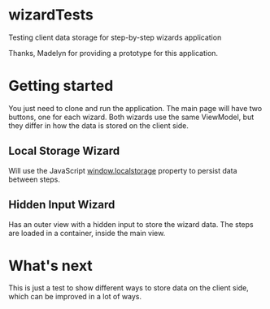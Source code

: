 # wizardTests
Testing client data storage for step-by-step wizards application

Thanks, Madelyn for providing a prototype for this application.

# Getting started
You just need to clone and run the application. 
The main page will have two buttons, one for each wizard.
Both wizards use the same ViewModel, but they differ in how the data is stored on the client side.

## Local Storage Wizard

Will use the JavaScript [window.localstorage](https://developer.mozilla.org/en-US/docs/Web/API/Window/localStorage) property to persist data between steps. 

## Hidden Input Wizard

Has an outer view with a hidden input to store the wizard data. The steps are loaded in a container, inside the main view. 

# What's next
This is just a test to show different ways to store data on the client side, which can be improved in a lot of ways.
